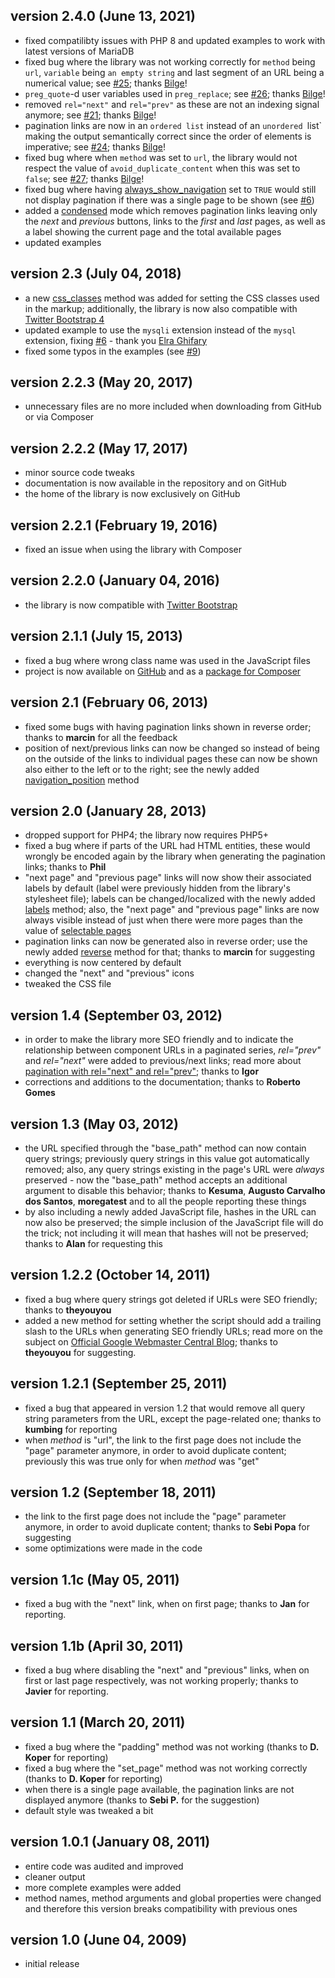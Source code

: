 ## version 2.4.0 (June 13, 2021)

- fixed compatilibty issues with PHP 8 and updated examples to work with latest versions of MariaDB
- fixed bug where the library was not working correctly for `method` being `url`, `variable` being `an empty string` and last segment of an URL being a numerical value; see [#25](https://github.com/stefangabos/Zebra_Pagination/issues/25); thanks [Bilge](https://github.com/Bilge)!
- `preg_quote`-d user variables used in `preg_replace`; see [#26](https://github.com/stefangabos/Zebra_Pagination/issues/26); thanks [Bilge](https://github.com/Bilge)!
- removed `rel="next"` and `rel="prev"` as these are not an indexing signal anymore; see [#21](https://github.com/stefangabos/Zebra_Pagination/issues/21); thanks [Bilge](https://github.com/Bilge)!
- pagination links are now in an `ordered list` instead of an `unordered `list` making the output semantically correct since the order of elements is imperative; see [#24](https://github.com/stefangabos/Zebra_Pagination/issues/24); thanks [Bilge](https://github.com/Bilge)!
- fixed bug where when `method` was set to `url`, the library would not respect the value of `avoid_duplicate_content` when this was set to `false`; see [#27](https://github.com/stefangabos/Zebra_Pagination/issues/27); thanks [Bilge](https://github.com/Bilge)!
- fixed bug where having [always_show_navigation](https://stefangabos.github.io/Zebra_Pagination/Zebra_Pagination/Zebra_Pagination.html#methodalways_show_navigation) set to `TRUE` would still not display pagination if there was a single page to be shown (see [#6](https://github.com/stefangabos/Zebra_Pagination/issues/16))
- added a [condensed](https://stefangabos.github.io/Zebra_Pagination/Zebra_Pagination/Zebra_Pagination.html#methodcondensed) mode which removes pagination links leaving only the *next* and *previous* buttons, links to the *first* and *last* pages, as well as a label showing the current page and the total available pages
- updated examples

## version 2.3 (July 04, 2018)

- a new [css_classes](https://stefangabos.github.io/Zebra_Pagination/Zebra_Pagination/Zebra_Pagination.html#methodcss_classes) method was added for setting the CSS classes used in the markup; additionally, the library is now also compatible with [Twitter Bootstrap 4](http://getbootstrap.com/)
- updated example to use the `mysqli` extension instead of the `mysql` extension, fixing [#6](https://github.com/stefangabos/Zebra_Pagination/issues/6) - thank you [Elra Ghifary](https://github.com/elraghifary)
- fixed some typos in the examples (see [#9](https://github.com/stefangabos/Zebra_Pagination/pull/9))

## version 2.2.3 (May 20, 2017)

- unnecessary files are no more included when downloading from GitHub or via Composer

## version 2.2.2 (May 17, 2017)

- minor source code tweaks
- documentation is now available in the repository and on GitHub
- the home of the library is now exclusively on GitHub

## version 2.2.1 (February 19, 2016)

- fixed an issue when using the library with Composer

## version 2.2.0 (January 04, 2016)

- the library is now compatible with [Twitter Bootstrap](http://getbootstrap.com/)

## version 2.1.1 (July 15, 2013)

- fixed a bug where wrong class name was used in the JavaScript files
- project is now available on [GitHub](https://github.com/stefangabos/Zebra_Pagination/) and as a [package for Composer](https://packagist.org/packages/stefangabos/zebra_pagination)

## version 2.1 (February 06, 2013)

- fixed some bugs with having pagination links shown in reverse order; thanks to **marcin** for all the feedback
- position of next/previous links can now be changed so instead of being on the outside of the links to individual pages these can now be shown also either to the left or to the right; see the newly added [navigation_position](https://stefangabos.github.io/Zebra_Pagination/Zebra_Pagination/Zebra_Pagination.html#methodnavigation_position) method

## version 2.0 (January 28, 2013)

- dropped support for PHP4; the library now requires PHP5+
- fixed a bug where if parts of the URL had HTML entities, these would wrongly be encoded again by the library when generating the pagination links; thanks to **Phil**
- "next page" and "previous page" links will now show their associated labels by default (label were previously hidden from the library's stylesheet file); labels can be changed/localized with the newly added [labels](https://stefangabos.github.io/Zebra_Pagination/Zebra_Pagination/Zebra_Pagination.html#methodlabels) method; also, the "next page" and "previous page" links are now always visible instead of just when there were more pages than the value of [selectable pages](https://stefangabos.github.io/Zebra_Pagination/Zebra_Pagination/Zebra_Pagination.html#methodselectable_pages)
- pagination links can now be generated also in reverse order; use the newly added [reverse](https://stefangabos.github.io/Zebra_Pagination/Zebra_Pagination/Zebra_Pagination.html#methodreverse) method for that; thanks to **marcin** for suggesting
- everything is now centered by default
- changed the "next" and "previous" icons
- tweaked the CSS file

## version 1.4 (September 03, 2012)

- in order to make the library more SEO friendly and to indicate the relationship between component URLs in a paginated series, *rel="prev"* and *rel="next"* were added to previous/next links; read more about [pagination with rel="next" and rel="prev"](http://googlewebmastercentral.blogspot.de/2011/09/pagination-with-relnext-and-relprev.html); thanks to **Igor**
- corrections and additions to the documentation; thanks to **Roberto Gomes**

## version 1.3 (May 03, 2012)

- the URL specified through the "base_path" method can now contain query strings; previously query strings in this value got automatically removed; also, any query strings existing in the page's URL were *always* preserved - now the "base_path" method accepts an additional argument to disable this behavior; thanks to **Kesuma**, **Augusto Carvalho dos Santos**, **moregatest** and to all the people reporting these things
- by also including a newly added JavaScript file, hashes in the URL can now also be preserved; the simple inclusion of the JavaScript file will do the trick; not including it will mean that hashes will not be preserved; thanks to **Alan** for requesting this

## version 1.2.2 (October 14, 2011)

- fixed a bug where query strings got deleted if URLs were SEO friendly; thanks to **theyouyou**
- added a new method for setting whether the script should add a trailing slash to the URLs when generating SEO friendly URLs; read more on the subject on [Official Google Webmaster Central Blog](http://googlewebmastercentral.blogspot.com/2010/04/to-slash-or-not-to-slash.html); thanks to **theyouyou** for suggesting.

## version 1.2.1 (September 25, 2011)

- fixed a bug that appeared in version 1.2 that would remove all query string parameters from the URL, except the page-related one; thanks to **kumbing** for reporting
- when *method* is "url", the link to the first page does not include the "page" parameter anymore, in order to avoid duplicate content; previously this was true only for when *method* was "get"

## version 1.2 (September 18, 2011)

- the link to the first page does not include the "page" parameter anymore, in order to avoid duplicate content; thanks to **Sebi Popa** for suggesting
- some optimizations were made in the code

## version 1.1c (May 05, 2011)

- fixed a bug with the "next" link, when on first page; thanks to **Jan** for reporting.

## version 1.1b (April 30, 2011)

- fixed a bug where disabling the "next" and "previous" links, when on first or last page respectively, was not working properly; thanks to **Javier** for reporting.

## version 1.1 (March 20, 2011)

- fixed a bug where the "padding" method was not working (thanks to **D. Koper** for reporting)
- fixed a bug where the "set_page" method was not working correctly (thanks to **D. Koper** for reporting)
- when there is a single page available, the pagination links are not displayed anymore (thanks to **Sebi P.** for the suggestion)
- default style was tweaked a bit

## version 1.0.1 (January 08, 2011)

- entire code was audited and improved
- cleaner output
- more complete examples were added
- method names, method arguments and global properties were changed and therefore this version breaks compatibility with previous ones

## version 1.0 (June 04, 2009)

- initial release
